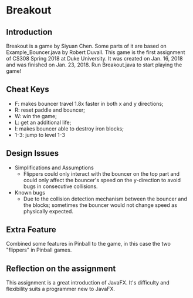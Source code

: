
Breakout
====
## Introduction
Breakout is a game by Siyuan Chen. Some parts of it are based on Example_Bouncer.java by Robert Duvall. This game is the first assignment of CS308 Spring 2018 at Duke University. It was created on Jan. 16, 2018 and was finished on Jan. 23, 2018.
Run Breakout.java to start playing the game!

## Cheat Keys
* F: makes bouncer travel 1.8x faster in both x and y directions;
* R: reset paddle and bouncer;
* W: win the game;
* L: get an additional life;
* I: makes bouncer able to destroy iron blocks;
* 1-3: jump to level 1-3

## Design Issues
* Simplifications and Assumptions
	* Flippers could only interact with the bouncer on the top part and could only affect the bouncer's speed on the y-direction to avoid bugs in consecutive collisions.
* Known bugs
	* Due to the collision detection mechanism between the bouncer and the blocks; sometimes the bouncer would not change speed as physically expected.

## Extra Feature
Combined some features in Pinball to the game, in this case the two "flippers" in Pinball games.

## Reflection on the assignment
This assignment is a great introduction of JavaFX. It's difficulty and flexibility suits a programmer new to JavaFX.
